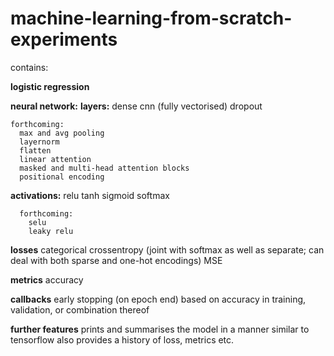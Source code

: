 # machine-learning-from-scratch-experiments

contains:

**logistic regression**

**neural network:**
  **layers:** 
    dense
    cnn (fully vectorised)
    dropout
    
    forthcoming:
      max and avg pooling
      layernorm
      flatten
      linear attention
      masked and multi-head attention blocks
      positional encoding
      
   **activations:**
      relu
      tanh
      sigmoid
      softmax
      
      forthcoming:
        selu
        leaky relu
        
   **losses**
      categorical crossentropy (joint with softmax as well as separate; can deal with both sparse and one-hot encodings)
      MSE
      
   **metrics**
      accuracy
      
   **callbacks**
      early stopping (on epoch end) based on accuracy in training, validation, or combination thereof
      
   **further features**
      prints and summarises the model in a manner similar to tensorflow
      also provides a history of loss, metrics etc.
